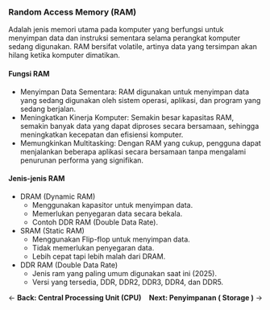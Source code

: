 ### Random Access Memory (RAM)

Adalah jenis memori  utama pada komputer yang berfungsi untuk menyimpan data dan instruksi sementara selama perangkat komputer sedang digunakan. RAM bersifat volatile, artinya data yang tersimpan akan hilang ketika komputer dimatikan.

#### Fungsi RAM
* Menyimpan Data Sementara: RAM digunakan untuk menyimpan data yang sedang digunakan oleh sistem operasi, aplikasi, dan program yang sedang berjalan.
* Meningkatkan Kinerja Komputer: Semakin besar kapasitas RAM, semakin banyak data yang dapat diproses secara bersamaan, sehingga meningkatkan kecepatan dan efisiensi komputer.
* Memungkinkan Multitasking: Dengan RAM yang cukup, pengguna dapat menjalankan beberapa aplikasi secara bersamaan tanpa mengalami penurunan performa yang signifikan.

#### Jenis-jenis RAM
* DRAM (Dynamic RAM)
  - Menggunakan kapasitor untuk menyimpan data.
  - Memerlukan penyegaran data secara bekala.
  - Contoh DDR RAM (Double Data Rate).
* SRAM (Static RAM)
  - Menggunakan Flip-flop untuk menyimpan data.
  - Tidak memerlukan penyegaran data.
  - Lebih cepat tapi lebih malah dari DRAM.
* DDR RAM (Double Data Rate)
  - Jenis ram yang paling umum digunakan saat ini (2025).
  - Versi yang tersedia, DDR, DDR2, DDR3, DDR4, dan DDR5.
  
<div style="display: flex; justify-content: space-between; align-items: center;">
  <div align="left">
    ← <b><a href="./cpu.md" style="text-decoration: none; color: inherit;">Back: Central Processing Unit (CPU)</a></b>
  </div>
  <div align="right">
    <b><a href="./ram.md" style="text-decoration: none; color: inherit;">Next: Penyimpanan ( Storage )</a></b> →
  </div>
</div>
